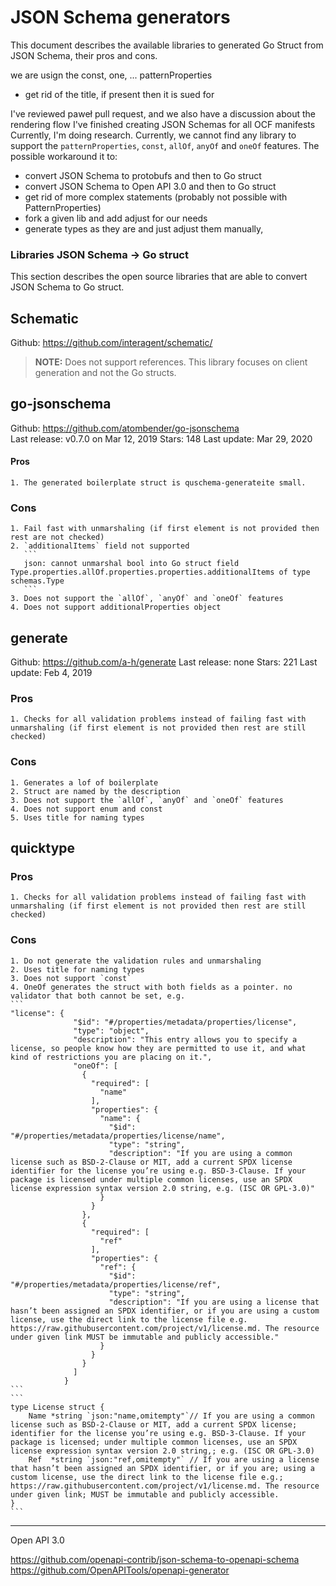 # JSON Schema generators

This document describes the available libraries to generated Go Struct from JSON Schema, their pros and cons. 

we are usign the const, one, ... patternProperties

- get rid of the title, if present then it is sued for 

I've reviewed paweł pull request, and we also have a discussion about the rendering flow
I've finished creating JSON Schemas for all OCF manifests
Currently, I'm doing research. 
Currently, we cannot find any library to support the `patternProperties`, `const`, `allOf`, `anyOf` and `oneOf` features. The possible workaround it to:
- convert JSON Schema to protobufs and then to Go struct
- convert JSON Schema to Open API 3.0 and then to Go struct
- get rid of more complex statements (probably not possible with PatternProperties)
- fork a given lib and add adjust for our needs
- generate types as they are and just adjust them manually, 



### Libraries JSON Schema -> Go struct

This section describes the open source libraries that are able to convert JSON Schema to Go struct.

## Schematic

Github: https://github.com/interagent/schematic/
 
>**NOTE:** Does not support references. This library focuses on client generation and not the Go structs.

## go-jsonschema

Github: https://github.com/atombender/go-jsonschema       
Last release: v0.7.0 on Mar 12, 2019
Stars: 148
Last update: Mar 29, 2020

#### Pros 
    1. The generated boilerplate struct is quschema-generateite small.  
### Cons 
    1. Fail fast with unmarshaling (if first element is not provided then rest are not checked)
    2. `additionalItems` field not supported
       ```
       json: cannot unmarshal bool into Go struct field Type.properties.allOf.properties.properties.additionalItems of type schemas.Type
       ```
    3. Does not support the `allOf`, `anyOf` and `oneOf` features
    4. Does not support additionalProperties object

## generate 

Github: https://github.com/a-h/generate
Last release: none
Stars: 221
Last update: Feb 4, 2019

### Pros
    1. Checks for all validation problems instead of failing fast with unmarshaling (if first element is not provided then rest are still checked)
### Cons 
    1. Generates a lof of boilerplate
    2. Struct are named by the description  
    3. Does not support the `allOf`, `anyOf` and `oneOf` features
    4. Does not support enum and const
    5. Uses title for naming types

## quicktype

### Pros
    1. Checks for all validation problems instead of failing fast with unmarshaling (if first element is not provided then rest are still checked)
### Cons 
    1. Do not generate the validation rules and unmarshaling
    2. Uses title for naming types
    3. Does not support `const`
    4. OneOf generates the struct with both fields as a pointer. no validator that both cannot be set, e.g.
    ```
    "license": {
                  "$id": "#/properties/metadata/properties/license",
                  "type": "object",
                  "description": "This entry allows you to specify a license, so people know how they are permitted to use it, and what kind of restrictions you are placing on it.",
                  "oneOf": [
                    {
                      "required": [
                        "name"
                      ],
                      "properties": {
                        "name": {
                          "$id": "#/properties/metadata/properties/license/name",
                          "type": "string",
                          "description": "If you are using a common license such as BSD-2-Clause or MIT, add a current SPDX license identifier for the license you’re using e.g. BSD-3-Clause. If your package is licensed under multiple common licenses, use an SPDX license expression syntax version 2.0 string, e.g. (ISC OR GPL-3.0)"
                        }
                      }
                    },
                    {
                      "required": [
                        "ref"
                      ],
                      "properties": {
                        "ref": {
                          "$id": "#/properties/metadata/properties/license/ref",
                          "type": "string",
                          "description": "If you are using a license that hasn’t been assigned an SPDX identifier, or if you are using a custom license, use the direct link to the license file e.g. https://raw.githubusercontent.com/project/v1/license.md. The resource under given link MUST be immutable and publicly accessible."
                        }
                      }
                    }
                  ]
                }
    ```
    ```
    type License struct {
    	Name *string `json:"name,omitempty"`// If you are using a common license such as BSD-2-Clause or MIT, add a current SPDX license; identifier for the license you’re using e.g. BSD-3-Clause. If your package is licensed; under multiple common licenses, use an SPDX license expression syntax version 2.0 string,; e.g. (ISC OR GPL-3.0)
    	Ref  *string `json:"ref,omitempty"` // If you are using a license that hasn’t been assigned an SPDX identifier, or if you are; using a custom license, use the direct link to the license file e.g.; https://raw.githubusercontent.com/project/v1/license.md. The resource under given link; MUST be immutable and publicly accessible.
    }
    ```

----------

Open API 3.0

https://github.com/openapi-contrib/json-schema-to-openapi-schema
https://github.com/OpenAPITools/openapi-generator
